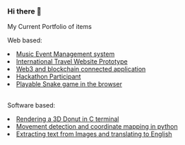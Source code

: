 ### Hi there 👋 
<p>My Current Portfolio of items</p>
<p>Web based:</p>
<li><a href="https://musiceventmaker.herokuapp.com/">Music Event Management system</a></li>
<li><a href="https://mytravelsapp.herokuapp.com/">International Travel Website Prototype</a></li>
<li><a href="https://odysseyworlds.herokuapp.com/">Web3 and blockchain connected application</a></li>
<li><a href="https://github.com/ifbhack/WorkTracker">Hackathon Participant</a></li>
<li><a href="https://ben-s-lgtm.github.io/Stuff/snake.html">Playable Snake game in the browser</a></li>

<br/>

<p>Software based:</p>
<li><a href="https://github.com/ben-S-lgtm/Stuff/blob/main/donut.c">Rendering a 3D Donut in C terminal</a></li>
<li><a href="#">Movement detection and coordinate mapping in python</a></li>
<li><a href="#">Extracting text from Images and translating to English</a></li>

<!-- <img src="https://upload.wikimedia.org/wikipedia/commons/6/6a/JavaScript-logo.png" alt="peng ting" width="500" height="600"> -->




<!--
**ben-S-lgtm/ben-S-lgtm** is a ✨ _special_ ✨ repository because its `README.md` (this file) appears on your GitHub profile.

Here are some ideas to get you started:

- 🔭 I’m currently working on cool stuff
- 🌱 I’m currently learning ...
- 👯 I’m looking to collaborate on ...
- 🤔 I’m looking for help with ...
- 💬 Ask me about ...
- 📫 How to reach me: ...
- 😄 Pronouns: ...
- ⚡ Fun fact: ...
-->
